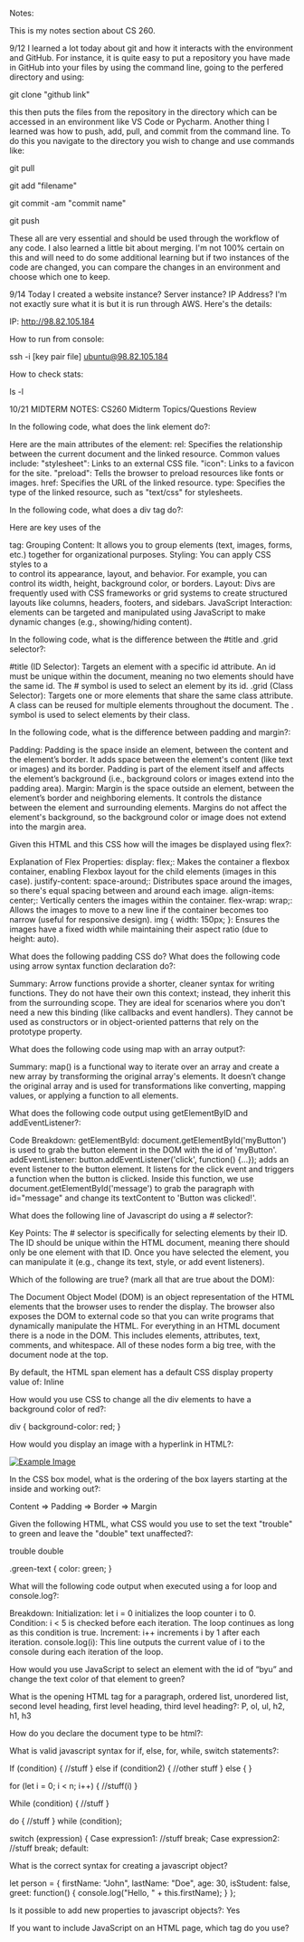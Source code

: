 Notes:

This is my notes section about CS 260.

9/12
I learned a lot today about git and how it interacts with the environment and GitHub. For instance, it is quite easy to put a repository you have made in GitHub into your files by using the command line, going to the perfered directory and using:

git clone "github link"

this then puts the files from the repository in the directory which can be accessed in an environment like VS Code or Pycharm. Another thing I learned was how to push, add, pull, and commit from the command line. To do this you navigate to the directory you wish to change and use commands like:

git pull

git add "filename"

git commit -am "commit name"

git push

These all are very essential and should be used through the workflow of any code. I also learned a little bit about merging. I'm not 100% certain on this and will need to do some additional learning but if two instances of the code are changed, you can compare the changes in an environment and choose which one to keep.

9/14
Today I created a website instance? Server instance? IP Address? I'm not exactly sure what it is but it is run through AWS. Here's the details:

IP: http://98.82.105.184

How to run from console:

ssh -i [key pair file] ubuntu@98.82.105.184

How to check stats:

ls -l

10/21
MIDTERM NOTES:
CS260 Midterm Topics/Questions Review

In the following code, what does the link element do?:

Here are the main attributes of the <link> element:
rel: Specifies the relationship between the current document and the linked resource. Common values include:
"stylesheet": Links to an external CSS file.
"icon": Links to a favicon for the site.
"preload": Tells the browser to preload resources like fonts or images.
href: Specifies the URL of the linked resource.
type: Specifies the type of the linked resource, such as "text/css" for stylesheets.

In the following code,  what does a div tag do?:

Here are key uses of the <div> tag:
Grouping Content: It allows you to group elements (text, images, forms, etc.) together for organizational purposes.
Styling: You can apply CSS styles to a <div> to control its appearance, layout, and behavior. For example, you can control its width, height, background color, or borders.
Layout: Divs are frequently used with CSS frameworks or grid systems to create structured layouts like columns, headers, footers, and sidebars.
JavaScript Interaction: <div> elements can be targeted and manipulated using JavaScript to make dynamic changes (e.g., showing/hiding content).

In the following code, what is the difference between the #title and .grid selector?:

#title (ID Selector):
Targets an element with a specific id attribute.
An id must be unique within the document, meaning no two elements should have the same id.
The # symbol is used to select an element by its id.
.grid (Class Selector):
Targets one or more elements that share the same class attribute.
A class can be reused for multiple elements throughout the document.
The . symbol is used to select elements by their class.

In the following code, what is the difference between padding and margin?: 

Padding:
Padding is the space inside an element, between the content and the element’s border.
It adds space between the element's content (like text or images) and its border.
Padding is part of the element itself and affects the element’s background (i.e., background colors or images extend into the padding area).
Margin:
Margin is the space outside an element, between the element’s border and neighboring elements.
It controls the distance between the element and surrounding elements.
Margins do not affect the element's background, so the background color or image does not extend into the margin area.

Given this HTML and this CSS how will the images be displayed using flex?:

Explanation of Flex Properties:
display: flex;: Makes the container a flexbox container, enabling Flexbox layout for the child elements (images in this case).
justify-content: space-around;: Distributes space around the images, so there's equal spacing between and around each image.
align-items: center;: Vertically centers the images within the container.
flex-wrap: wrap;: Allows the images to move to a new line if the container becomes too narrow (useful for responsive design).
img { width: 150px; }: Ensures the images have a fixed width while maintaining their aspect ratio (due to height: auto).

What does the following padding CSS do?
What does the following code using arrow syntax function declaration do?:

Summary:
Arrow functions provide a shorter, cleaner syntax for writing functions.
They do not have their own this context; instead, they inherit this from the surrounding scope.
They are ideal for scenarios where you don't need a new this binding (like callbacks and event handlers).
They cannot be used as constructors or in object-oriented patterns that rely on the prototype property.

What does the following code using map with an array output?:

Summary:
map() is a functional way to iterate over an array and create a new array by transforming the original array's elements.
It doesn’t change the original array and is used for transformations like converting, mapping values, or applying a function to all elements.

What does the following code output using getElementByID and addEventListener?:

Code Breakdown:
getElementById:
document.getElementById('myButton') is used to grab the button element in the DOM with the id of 'myButton'.
addEventListener:
button.addEventListener('click', function() {...}); adds an event listener to the button element. It listens for the click event and triggers a function when the button is clicked.
Inside this function, we use document.getElementById('message') to grab the paragraph with id="message" and change its textContent to 'Button was clicked!'.

What does the following line of Javascript do using a # selector?:

Key Points:
The # selector is specifically for selecting elements by their ID.
The ID should be unique within the HTML document, meaning there should only be one element with that ID.
Once you have selected the element, you can manipulate it (e.g., change its text, style, or add event listeners).

Which of the following are true? (mark all that are true about the DOM):

The Document Object Model (DOM) is an object representation of the HTML elements that the browser uses to render the display. The browser also exposes the DOM to external code so that you can write programs that dynamically manipulate the HTML.
For everything in an HTML document there is a node in the DOM. This includes elements, attributes, text, comments, and whitespace. All of these nodes form a big tree, with the document node at the top.

By default, the HTML span element has a default CSS display property value of: Inline

How would you use CSS to change all the div elements to have a background color of red?:

div { 
background-color: red;
}

How would you display an image with a hyperlink in HTML?:

<body> 
<a href="https://www.example.com" target="_blank">
<img src="https://via.placeholder.com/150" alt="Example Image" />
 	</a> 
</body>

In the CSS box model, what is the ordering of the box layers starting at the inside and working out?:

Content => Padding => Border => Margin

Given the following HTML, what CSS would you use to set the text "trouble" to green and leave the "double" text unaffected?: 

<p>
<span class="green-text">trouble</span> double 
</p>

.green-text { 
color: green;
}

What will the following code output when executed using a for loop and console.log?:

Breakdown:
Initialization: let i = 0 initializes the loop counter i to 0.
Condition: i < 5 is checked before each iteration. The loop continues as long as this condition is true.
Increment: i++ increments i by 1 after each iteration.
console.log(i): This line outputs the current value of i to the console during each iteration of the loop.

How would you use JavaScript to select an element with the id of “byu” and change the text color of that element to green?

What is the opening HTML tag for a paragraph, ordered list, unordered list, second level heading, first level heading, third level heading?: P, ol, ul, h2, h1, h3

How do you declare the document type to be html?: <!DOCTYPE html>

What is valid javascript syntax for if, else, for, while, switch statements?:

If (condition) {
//stuff
}
else if (condition2) {
//other stuff
}
else {
}

for (let i = 0; i < n; i++) {
//stuff(i)
}

While (condition) {
//stuff
}

do {
//stuff
} while (condition);

switch (expression) {
Case expression1:
	//stuff
	break;
Case expression2:
	//stuff
	break;
default:

What is the correct syntax for creating a javascript object?

let person = { 
firstName: "John", 
lastName: "Doe", 
age: 30,
 isStudent: false, 
greet: function() { 
console.log("Hello, " + this.firstName); 
} 
};

Is it possible to add new properties to javascript objects?: Yes

If you want to include JavaScript on an HTML page, which tag do you use? <Script>

Given the following HTML, what JavaScript could you use to set the text "animal" to "crow" and leave the "fish" text unaffected?

Which of the following correctly describes JSON?:
JSON is a widely used data format that represents structured data using key-value pairs, arrays, and objects. It is commonly used in APIs for data transmission and is easily readable by both humans and machines.

What does the console command chmod, pwd, cd, ls, vim, nano, mkdir, mv, rm, man, ssh, ps, wget, sudo do?
Chmod: Modifies file or directory permissions. This sets read, write, and execute permissions for the owner, and read and execute permissions for everyone else.
Pwd: Displays the full path of the current directory.
Cd: Change directory
Ls: List
Vim: Opens the Vim text editor, a powerful command-line text editor.
Nano: Opens the Nano text editor, a simple, user-friendly text editor.
Mkdir: Creates a new directory
Mv: Moves or renames files and directories
Man: Displays the manual or help page for a command.
Ssh: Connects to a remote system securely over a network using SSH.
Ps: Displays currently running processes.
Wget: Downloads files from the internet.
Sudo: Executes commands with administrative (root) privileges.

Which of the following console command creates a remote shell session?: 

ssh username@hostname

Which of the following is true when the -la parameter is specified for the ls console command?:

	-l (long listing format): Displays detailed information about files and directories, such as permissions, number of links, owner, group, file size, and modification time.
-a (all): Shows all files, including hidden files (files whose names start with a dot .), which are not shown by default.

Which of the following is true for the domain name banana.fruit.bozo.click, which is the top level domain, which is a subdomain, which is a root domain?:

Top-Level Domain (TLD): click
Root Domain: bozo.click
Subdomain: fruit.bozo.click and more specifically banana.fruit.bozo.click where banana is a subdomain of fruit.

Is a web certificate is necessary to use HTTPS.:

Yes, a web certificate is necessary for HTTPS. Without it, you cannot secure the communication between your server and users through HTTPS.

Can a DNS A record can point to an IP address or another A record.:

An A record can only point to an IP address.
It cannot point to another A record; use a CNAME record for aliasing to another domain.

Port 443, 80, 22 is reserved for which protocol?:

Port 443: HTTPS (secure web traffic)
Port 80: HTTP (standard web traffic)
Port 22: SSH (secure remote access)

What will the following code using Promises output when executed?

Promises: Promises provide a cleaner way to handle asynchronous operations compared to callbacks. They represent a value that may not be available yet but will be resolved or rejected in the future.

const myPromise = new Promise((resolve, reject) => 
{ const success = true; // Change to false to see the rejection behavior 
if (success) { 
resolve("Promise resolved!"); 
} 
else { 
reject("Promise rejected!"); 
} 
}); 

myPromise 
.then(result => { 
console.log(result); // Will log "Promise resolved!" if resolved 
}) .catch(error => { 
console.log(error); // Will log "Promise rejected!" if rejected 
});

